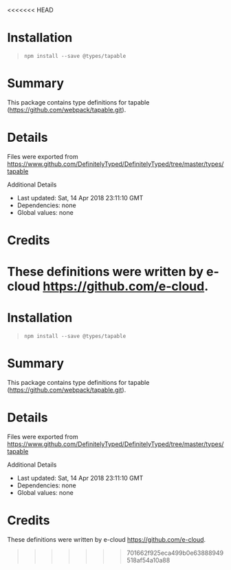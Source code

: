 <<<<<<< HEAD
# Installation
> `npm install --save @types/tapable`

# Summary
This package contains type definitions for tapable (https://github.com/webpack/tapable.git).

# Details
Files were exported from https://www.github.com/DefinitelyTyped/DefinitelyTyped/tree/master/types/tapable

Additional Details
 * Last updated: Sat, 14 Apr 2018 23:11:10 GMT
 * Dependencies: none
 * Global values: none

# Credits
These definitions were written by e-cloud <https://github.com/e-cloud>.
=======
# Installation
> `npm install --save @types/tapable`

# Summary
This package contains type definitions for tapable (https://github.com/webpack/tapable.git).

# Details
Files were exported from https://www.github.com/DefinitelyTyped/DefinitelyTyped/tree/master/types/tapable

Additional Details
 * Last updated: Sat, 14 Apr 2018 23:11:10 GMT
 * Dependencies: none
 * Global values: none

# Credits
These definitions were written by e-cloud <https://github.com/e-cloud>.
>>>>>>> 701662f925eca499b0e63888949518af54a10a88
